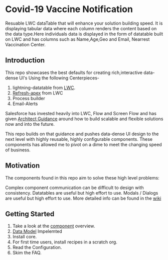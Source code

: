 # Covid-19 Vaccine Notification

Resuable LWC dataTable that will enhance your solution building speed.
It is displaying tabular data where each column renders the content based on the data type.Here individuals data is displayed in the form of datatable built on LWC and has columns such as Name,Age,Geo and Email, Nearrest Vaccination Center.

## Introduction
This repo showcases the best defaults for creating rich,interactive data-dense UI's Using the following Centerpieces-

1.	lightning-datatable from [LWC](https://developer.salesforce.com/docs/component-library/bundle/lightning-datatable/documentation).
2.	[Refresh-apex](https://developer.salesforce.com/docs/component-library/documentation/en/lwc/lwc.apex_result_caching) from LWC
3.	Process builder
4.	Email-Alerts


Salesforce has invested heavily into LWC, Flow and Screen Flow and has given [Architect Guidance](https://architect.salesforce.com/design/decision-guides/build-forms/) around how to build scalable and flexible solutions now and into the future.

This repo builds on that guidance and pushes data-dense UI design to the next level with highly reusable, highly configurable components. These components has allowed me to pivot on a dime to meet the changing speed of business.

## Motivation

The components found in this repo aim to solve these high level problems:

Complex component communication can be difficult to design with consistency.
Datatables are useful but high effort to use.
Modals / Dialogs are useful but high effort to use.
More detailed info can be found in the [wiki](https://github.com/manpreet-sfdc/Covid19VaccineNotification/wiki)

## Getting Started

1.	Take a look at the [component](https://github.com/manpreet-sfdc/Covid19VaccineNotification/wiki/Component-Overview) overview.
2.	[Data Model](https://github.com/manpreet-sfdc/Covid19VaccineNotification/wiki/Data-Model) Impelemted
3.	Install core.
4.	For first time users, install recipes in a scratch org.
5.	Read the Configuration.
6.	Skim the FAQ.

